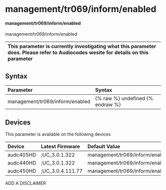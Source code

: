 ﻿---
description: management/tr069/inform/enabled
search: false
---

# management/tr069/inform/enabled

#### management/tr069/inform/enabled

management/tr069/inform/enabled


| This parameter is currently investigating what this parameter does. Please refer to Audiocodes wesite for details on this parameter | 
| :--- |

## Syntax
| Parameter | Syntax |
| :--- | :--- |
|management/tr069/inform/enabled | {% raw %} undefined {% endraw %}|

## Devices
This parameter is available on the following devices

| Device | Latest Firmware | Default Value |
|:---|:---|:---|
| audc405HD | ;UC_3.0.1.322 | management/tr069/inform/enabled=1 
| audc440HD | ;UC_3.0.1.322 | management/tr069/inform/enabled=1 
| audc450HD | ;UC_3.0.4.111.77 | management/tr069/inform/enabled=1 

ADD A DISCLAIMER
